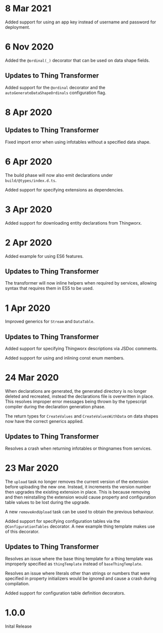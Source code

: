 # 8 Mar 2021

Added support for using an app key instead of username and password for deployment.

# 6 Nov 2020

Added the `@ordinal(_)` decorator that can be used on data shape fields.

## Updates to Thing Transformer

Added support for the `@ordinal` decorator and the `autoGenerateDataShapeOrdinals` configuration flag.

# 8 Apr 2020

## Updates to Thing Transformer

Fixed import error when using infotables without a specified data shape.

# 6 Apr 2020

The build phase will now also emit declarations under `build/@types/index.d.ts`.

Added support for specifying extensions as dependencies.

# 3 Apr 2020

Added support for downloading entity declarations from Thingworx.

# 2 Apr 2020

Added example for using ES6 features.

## Updates to Thing Transformer

The transformer will now inline helpers when required by services, allowing syntax that requires them in ES5 to be used.

# 1 Apr 2020

Improved generics for `Stream` and `DataTable`.

## Updates to Thing Transformer

Added support for specifying Thingworx descriptions via JSDoc comments.

Added support for using and inlining const enum members.

# 24 Mar 2020

When declarations are generated, the generated directory is no longer deleted and recreated, instead the declarations file is overwritten in place. This resolves improper error messages being thrown by the typescript compiler during the declaration generation phase.

The return types for `CreateValues` and `CreateValuesWithData` on data shapes now have the correct generics applied.

## Updates to Thing Transformer

Resolves a crash when returning infotables or thingnames from services.

# 23 Mar 2020

The `upload` task no longer removes the current version of the extension before uploading the new one. Instead, it increments the version number then upgrades the existing extension in place. This is because removing and then reinstalling the extension would cause property and configuration table values to be lost during the upgrade.

A new `removeAndUpload` task can be used to obtain the previous behaviour.

Added support for specifying configuration tables via the `@ConfigurationTables` decorator. A new example thing template makes use of this decorator.

## Updates to Thing Transformer

Resolves an issue where the base thing template for a thing template was improperly specified as `thingTemplate` instead of `baseThingTemplate`.

Resolves an issue where literals other than strings or numbers that were specified in property initializers would be ignored and cause a crash during compilation.

Added support for configuration table definition decorators.

# 1.0.0

Inital Release